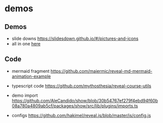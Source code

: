 # demos 
## Demos
- slide downs https://slidesdown.github.io/#/pictures-and-icons
- all in one [here](https://github.com/GISforAppliedEconomics/gisforappliedeconomics.github.io/tree/ee5b66937cbb787c65e95b6ed71e7581819c750f/_site/lectures/reveal.js-plugins)
## Code
- mermaid fragment https://github.com/maiermic/reveal-md-mermaid-animation-example
- typescript code  https://github.com/mythosthesia/reveal-course-utils
- demo import https://github.com/AleCandido/show/blob/30b54767ef279f4ebd94f60b08a780a4809ab5cf/packages/show/src/lib/plugins/imports.ts 

- configs https://github.com/hakimel/reveal.js/blob/master/js/config.js